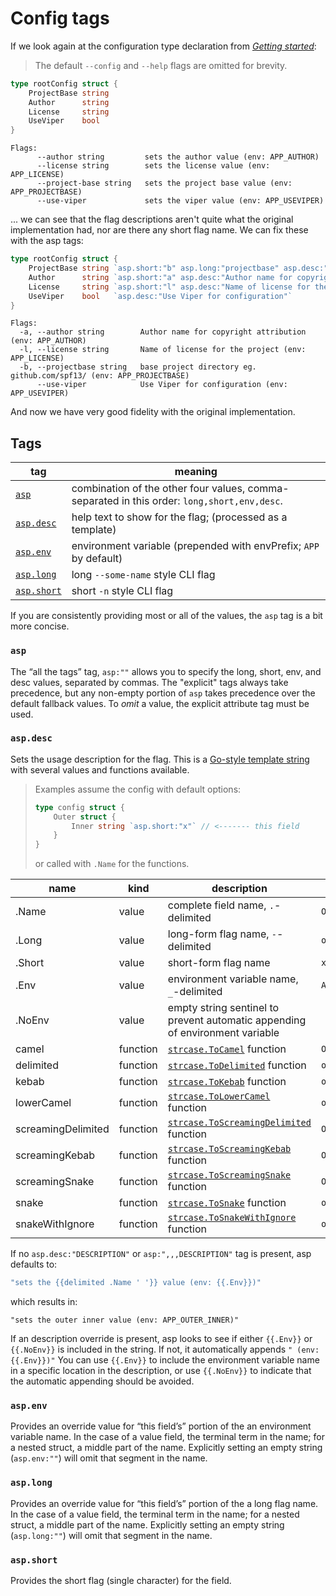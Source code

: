 # Config tags

If we look again at the configuration type declaration from [_Getting started_](01-getting-started.md):

> The default `--config` and `--help` flags are omitted for brevity.

```go
type rootConfig struct {
    ProjectBase string
    Author      string
    License     string
    UseViper    bool
}
```

```
Flags:
      --author string         sets the author value (env: APP_AUTHOR)
      --license string        sets the license value (env: APP_LICENSE)
      --project-base string   sets the project base value (env: APP_PROJECTBASE)
      --use-viper             sets the viper value (env: APP_USEVIPER)
```

... we can see that the flag descriptions aren't quite what the original implementation had, nor are there any short flag name.  We can fix these with the asp tags:

```go
type rootConfig struct {
    ProjectBase string `asp.short:"b" asp.long:"projectbase" asp.desc:"base project directory eg. github.com/spf13/"`
    Author      string `asp.short:"a" asp.desc:"Author name for copyright attribution"`
    License     string `asp.short:"l" asp.desc:"Name of license for the project"`
    UseViper    bool   `asp.desc:"Use Viper for configuration"`
}
```

```
Flags:
  -a, --author string        Author name for copyright attribution (env: APP_AUTHOR)
  -l, --license string       Name of license for the project (env: APP_LICENSE)
  -b, --projectbase string   base project directory eg. github.com/spf13/ (env: APP_PROJECTBASE)
      --use-viper            Use Viper for configuration (env: APP_USEVIPER)
```

And now we have very good fidelity with the original implementation.

## Tags

| tag                      | meaning                                                                                     |
| ------------------------ | ------------------------------------------------------------------------------------------- |
| [`asp`](#asp)            | combination of the other four values, comma-separated in this order: `long,short,env,desc`. |
| [`asp.desc`](#aspdesc)   | help text to show for the flag; (processed as a template)                                   |
| [`asp.env`](#aspenv)     | environment variable (prepended with envPrefix; `APP` by default)                           |
| [`asp.long`](#asplong)   | long `--some-name` style CLI flag                                                           |
| [`asp.short`](#aspshort) | short `-n` style CLI flag                                                                   |

If you are consistently providing most or all of the values, the `asp` tag is a bit more concise.

### `asp`

The “all the tags” tag, `asp:""` allows you to specify the long, short, env, and desc values, separated by commas. The "explicit" tags always take precedence, but any non-empty portion of `asp` takes precedence over the default fallback values. To _omit_ a value, the explicit attribute tag must be used.

### `asp.desc`

Sets the usage description for the flag. This is a [Go-style template string](https://pkg.go.dev/text/template) with several values and functions available.

> Examples assume the config with default options:
>
> ```go
> type config struct {
>     Outer struct {
>         Inner string `asp.short:"x"` // <------- this field
>     }
> }
> ```
>
> or called with `.Name` for the functions.

| name               | kind     | description                                                                                                      | example           |
| ------------------ | -------- | ---------------------------------------------------------------------------------------------------------------- | ----------------- |
| .Name              | value    | complete field name, `.`-delimited                                                                               | `Outer.Inner`     |
| .Long              | value    | long-form flag name, `-`-delimited                                                                               | `outer-inner`     |
| .Short             | value    | short-form flag name                                                                                             | `x`               |
| .Env               | value    | environment variable name, `_`-delimited                                                                         | `APP_OUTER_INNER` |
| .NoEnv             | value    | empty string sentinel to prevent automatic appending of environment variable                                     |                   |
| camel              | function | [`strcase.ToCamel`](https://pkg.go.dev/github.com/iancoleman/strcase#ToCamel) function                           | `OuterInner`      |
| delimited          | function | [`strcase.ToDelimited`](https://pkg.go.dev/github.com/iancoleman/strcase#ToDelimited) function                   | `outer.inner`     |
| kebab              | function | [`strcase.ToKebab`](https://pkg.go.dev/github.com/iancoleman/strcase#ToKebab) function                           | `outer-inner`     |
| lowerCamel         | function | [`strcase.ToLowerCamel`](https://pkg.go.dev/github.com/iancoleman/strcase#ToLowerCamel) function                 | `outerInner`      |
| screamingDelimited | function | [`strcase.ToScreamingDelimited`](https://pkg.go.dev/github.com/iancoleman/strcase#ToScreamingDelimited) function | `OUTER.INNER`     |
| screamingKebab     | function | [`strcase.ToScreamingKebab`](https://pkg.go.dev/github.com/iancoleman/strcase#ToScreamingKebab) function         | `OUTER-INNER`     |
| screamingSnake     | function | [`strcase.ToScreamingSnake`](https://pkg.go.dev/github.com/iancoleman/strcase#ToScreamingSnake) function         | `OUTER_INNER`     |
| snake              | function | [`strcase.ToSnake`](https://pkg.go.dev/github.com/iancoleman/strcase#ToSnake) function                           | `outer_inner`     |
| snakeWithIgnore    | function | [`strcase.ToSnakeWithIgnore`](https://pkg.go.dev/github.com/iancoleman/strcase#ToSnakeWithIgnore) function       | `outer_inner`     |

If no `asp.desc:"DESCRIPTION"` or `asp:",,,DESCRIPTION"` tag is present, asp defaults to:

```go
"sets the {{delimited .Name ' '}} value (env: {{.Env}})"
```

which results in:

```
"sets the outer inner value (env: APP_OUTER_INNER)"
```

If an description override is present, asp looks to see if either `{{.Env}}` or `{{.NoEnv}}` is included in the string. If not, it automatically appends `" (env: {{.Env}})"`  You can use `{{.Env}}` to include the environment variable name in a specific location in the description, or use `{{.NoEnv}}` to indicate that the automatic appending should be avoided.

### `asp.env`

Provides an override value for “this field’s” portion of the an environment variable name. In the case of a value field, the terminal term in the name; for a nested struct, a middle part of the name. Explicitly setting an empty string (`asp.env:""`) will omit that segment in the name.

### `asp.long`

Provides an override value for “this field’s” portion of the a long flag name. In the case of a value field, the terminal term in the name; for a nested struct, a middle part of the name. Explicitly setting an empty string (`asp.long:""`) will omit that segment in the name.

### `asp.short`

Provides the short flag (single character) for the field.
